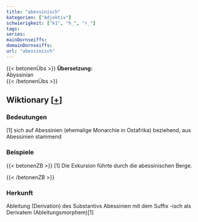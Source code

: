 ```yaml
---
title: "abessinisch"
kategorien: ["Adjektiv"]
schwierigkeit: ["k1", "h_", "r_"]
tags:
series:
mainDornseiffs:
domainDornseiffs:
url: "abessinisch"
---
```


{{< betonenÜbs >}}
**Übersetzung:**  
Abyssinian  
{{< /betonenÜbs >}}

## Wiktionary [[+](https://de.wiktionary.org/wiki/abessinisch)]

### Bedeutungen
[1] sich auf Abessinien (ehemalige Monarchie in Ostafrika) beziehend, aus Abessinien stammend  

### Beispiele
{{< betonenZB >}}
[1] Die Exkursion führte durch die abessinischen Berge.  

{{< /betonenZB >}}
### Herkunft
Ableitung (Derivation) des Substantivs Abessinien mit dem Suffix -isch als Derivatem (Ableitungsmorphem)[1]  


